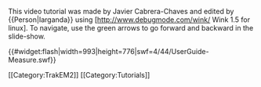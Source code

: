 This video tutorial was made by Javier Cabrera-Chaves and edited by {{Person|Iarganda}} using [http://www.debugmode.com/wink/ Wink 1.5 for linux]. To navigate, use the green arrows to go forward and backward in the slide-show.

{{#widget:flash|width=993|height=776|swf=4/44/UserGuide-Measure.swf}}

[[Category:TrakEM2]]
[[Category:Tutorials]]
